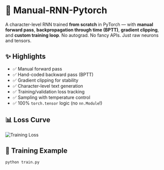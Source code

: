 # 🧠 Manual-RNN-Pytorch

A character-level RNN trained **from scratch** in PyTorch — with **manual forward pass**, **backpropagation through time (BPTT)**, **gradient clipping**, and **custom training loop**. No autograd. No fancy APIs. Just raw neurons and tensors.

## ✨ Highlights

- ✅ Manual forward pass
- ✅ Hand-coded backward pass (BPTT)
- ✅ Gradient clipping for stability
- ✅ Character-level text generation
- ✅ Training/validation loss tracking
- ✅ Sampling with temperature control
- ✅ 100% `torch.tensor` logic (no `nn.Module`!)

## 📊 Loss Curve

![Training Loss](loss_curve.png)

## 🧪 Training Example

```bash
python train.py
